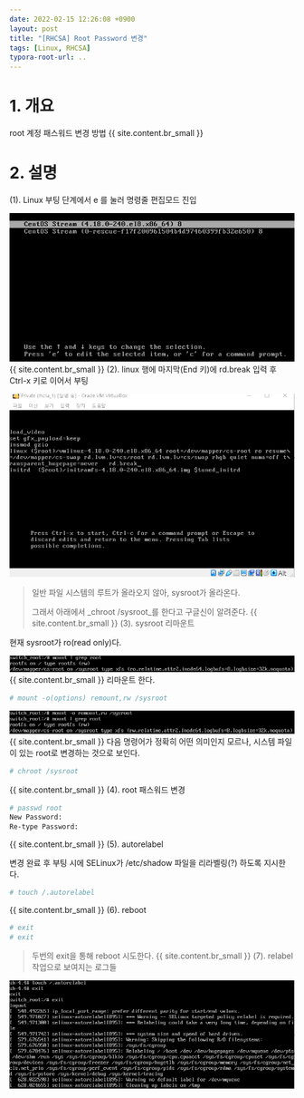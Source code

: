 ```yaml
---
date: 2022-02-15 12:26:08 +0900
layout: post
title: "[RHCSA] Root Password 변경"
tags: [Linux, RHCSA]
typora-root-url: ..
---
```



# 1. 개요

root 계정 패스워드 변경 방법
{{ site.content.br_small }}
# 2. 설명

(1). Linux 부팅 단계에서 e 를 눌러 명령줄 편집모드 진입

![ChangeRootPassword_1](/../assets_copy/posts/images/RHCSA/ChangeRootPassword_1.png){{ site.content.br_small }}
(2). linux 행에 마지막(End 키)에 rd.break 입력 후 Ctrl-x 키로 이어서 부팅

![ChangeRootPassword_2](/../assets_copy/posts/images/RHCSA/ChangeRootPassword_2.png)
> 일반 파일 시스템의 루트가 올라오지 않아, sysroot가 올라온다.
>
> 그래서 아래에서 _chroot /sysroot_를 한다고 구글신이 알려준다.
{{ site.content.br_small }}
(3). sysroot 리마운트

현재 sysroot가 ro(read only)다.

![ChangeRootPassword_3](/../assets_copy/posts/images/RHCSA/ChangeRootPassword_3.png){{ site.content.br_small }}
리마운트 한다.

```bash
# mount -o(options) remount,rw /sysroot
```

![ChangeRootPassword_4](/../assets_copy/posts/images/RHCSA/ChangeRootPassword_4.png){{ site.content.br_small }}
다음 명령어가 정확히 어떤 의미인지 모르나, 시스템 파일이 있는 root로 변경하는 것으로 보인다.

```bash
# chroot /sysroot
```
{{ site.content.br_small }}
(4). root 패스워드 변경

```bash
# passwd root
New Password:
Re-type Password:
```
{{ site.content.br_small }}
(5). autorelabel

변경 완료 후 부팅 시에 SELinux가 /etc/shadow 파일을 리라벨링(?) 하도록 지시한다.

```bash
# touch /.autorelabel
```
{{ site.content.br_small }}
(6). reboot

```bash
# exit
# exit
```

> 두번의 exit을 통해 reboot 시도한다.
{{ site.content.br_small }}
(7). relabel 작업으로 보여지는 로그들

![ChangeRootPassword_5](/../assets_copy/posts/images/RHCSA/ChangeRootPassword_5.png)